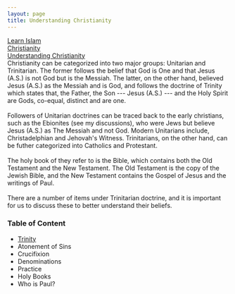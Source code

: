 ```yaml
---
layout: page
title: Understanding Christianity
---
```

<div class="title-header">
    <div class="path parents">
        <a class="ptext" href="/index.html">Learn Islam</a>
    </div>
    <div class="path parents">
        <a class="ptext" href="/pages/christianity.html">Christianity</a>
    </div>
    <div class="path children">
        <a class="ctext" href="/pages/christianity/understanding-christianity.html">Understanding Christianity</a>
    </div>
</div>
Christianity can be categorized into two major groups: Unitarian and Trinitarian. The former follows the belief that God is 
One and that Jesus (A.S.) is not God but is the Messiah. The latter, on the other hand, believed Jesus (A.S.) as the Messiah
and is God, and follows the doctrine of Trinity which states that, the Father, the Son --- Jesus (A.S.) --- and the Holy Spirit are Gods, co-equal, distinct and are one.
<br><br>
Followers of Unitarian doctrines can be traced back to the early christians, such as the Ebionites (see my discussions), who were
Jews but believe Jesus (A.S.) as The Messiah and not God. Modern Unitarians include, Christadelphian and Jehovah's Witness. Trinitarians, on the other hand, can be futher categorized into Catholics and Protestant.
<br><br>
The holy book of they refer to is the Bible, which contains both the Old Testament and the New Testament. The Old Testament is the copy of the Jewish Bible, and the New Testament contains the Gospel of Jesus and the writings of Paul. 
<br><br>
There are a number of items under Trinitarian doctrine, and it is important for us to discuss these to better understand their beliefs.
<h3>Table of Content</h3>
<ul>
    <li><span><a href="/pages/christianity/trinity.html">Trinity</a></span></li>
    <li><span>Atonement of Sins</span></li>
    <li><span>Crucifixion</span></li>
    <li><span>Denominations</span></li>
    <li><span>Practice</span></li>
    <li><span>Holy Books</span></li>
    <li><span>Who is Paul?</span></li>
</ul>
